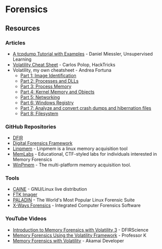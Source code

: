 # Forensics

## Resources

### Articles

* [A tcpdump Tutorial with Examples](https://danielmiessler.com/p/tcpdump/) - Daniel Miessler, Unsupervised Learning
* [Volatility Cheat Sheet](https://book.hacktricks.xyz/generic-methodologies-and-resources/basic-forensic-methodology/memory-dump-analysis/volatility-cheatsheet) - Carlos Polop, HackTricks
* Volatility, my own cheatsheet - Andrea Fortuna
  * [Part 1: Image Identification](https://andreafortuna.org/2017/06/25/volatility-my-own-cheatsheet-part-1-image-identification/)
  * [Part 2: Processes and DLLs](https://andreafortuna.org/2017/07/03/volatility-my-own-cheatsheet-part-2-processes-and-dlls/)
  * [Part 3: Process Memory](https://andreafortuna.org/2017/07/10/volatility-my-own-cheatsheet-part-3-process-memory/)
  * [Part 4: Kernel Memory and Objects](https://andreafortuna.org/2017/07/17/volatility-my-own-cheatsheet-part-4-kernel-memory-and-objects/)
  * [Part 5: Networking](https://andreafortuna.org/2017/07/24/volatility-my-own-cheatsheet-part-5-networking/)
  * [Part 6: Windows Registry](https://andreafortuna.org/2017/07/31/volatility-my-own-cheatsheet-part-6-windows-registry/)
  * [Part 7: Analyze and convert crash dumps and hibernation files](https://andreafortuna.org/2017/08/07/volatility-my-own-cheatsheet-part-7-analyze-and-convert-crash-dumps-and-hibernation-files/)
  * [Part 8: Filesystem](https://andreafortuna.org/2017/08/21/volatility-my-own-cheatsheet-part-8-filesystem/)

### GitHub Repositories

* [DFIR](https://github.com/dbissell6/DFIR)
* [Digital Forensics Framework](https://github.com/arxsys/dff)
* [Linpmem](https://github.com/Velocidex/Linpmem) - Linpmem is a linux memory acquisition tool
* [MemLabs](https://github.com/stuxnet999/MemLabs) - Educational, CTF-styled labs for individuals interested in Memory Forensics
* [WinPmem](https://github.com/Velocidex/WinPmem) - The multi-platform memory acquisition tool.

### Tools

* [CAINE](https://www.caine-live.net/) - GNU/Linux live distribution
* [FTK Imager](https://www.exterro.com/digital-forensics-software/ftk-imager)
* [PALADIN](https://sumuri.com/software/paladin/) - The World's Most Popular Linux Forensic Suite
* [X-Ways Forensics](https://www.x-ways.net/forensics/) - Integrated Computer Forensics Software

### YouTube Videos

* [Introduction to Memory Forensics with Volatility 3](https://www.youtube.com/watch?v=Uk3DEgY5Ue8) - DFIRScience
* [Memory Forensics Using the Volatility Framework](https://www.youtube.com/watch?v=4lURQHslmMc) - Professor K
* [Memory Forensics with Volatility](https://www.youtube.com/watch?v=2S\_pi9qnIo8) - Akamai Developer
